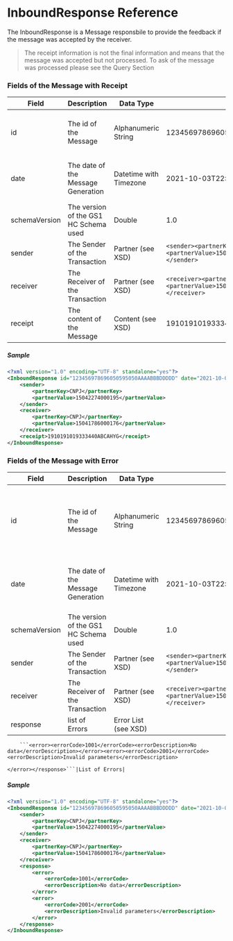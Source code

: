 # InboundResponse Reference

The InboundResponse is a Message responsbile to provide the feedback if the message was accepted by the receiver.

> The receipt information is not the final information and means that the message was accepted but not processed.
> To ask of the message was processed please see the Query Section

### Fields of the Message with Receipt

|Field|Description|Data Type|Sample|Note|
|-----|-----------|---------|------|----|
|id|The id of the Message|Alphanumeric String|123456978696050595050AAAABBBDDDDD| The ID have to be unique inside the Trading Partner|
|date|The date of the Message Generation|Datetime with Timezone|2021-10-03T22:06:45Z| The date reference is always defined with GMT-0|
|schemaVersion|The version of the GS1 HC Schema used|Double|1.0||
|sender|The Sender of the Transaction|Partner (see XSD)|```<sender><partnerKey>CNPJ</partnerKey><partnerValue>15041786000176</partnerValue></sender>```||
|receiver|The Receiver of the Transaction|Partner (see XSD)|```<receiver><partnerKey>CNPJ</partnerKey><partnerValue>15041786000176</partnerValue></receiver>```||
|receipt|The content of the Message|Content (see XSD)|1910191019333440ABCAHYG|Receipt identification of the transaction|

##### Sample

```xml
<?xml version="1.0" encoding="UTF-8" standalone="yes"?>
<InboundResponse id="123456978696050595050AAAABBBDDDDD" date="2021-10-04T15:24:05Z" schemaVersion="1.0" xmlns="http://hc.gs1br.org.br/">
    <sender>
        <partnerKey>CNPJ</partnerKey>
        <partnerValue>15042274000195</partnerValue>
    </sender>
    <receiver>
        <partnerKey>CNPJ</partnerKey>
        <partnerValue>15041786000176</partnerValue>
    </receiver>
    <receipt>1910191019333440ABCAHYG</receipt>
</InboundResponse>
```

### Fields of the Message with Error

|Field|Description|Data Type|Sample|Note|
|-----|-----------|---------|------|----|
|id|The id of the Message|Alphanumeric String|123456978696050595050AAAABBBDDDDD| The ID have to be unique inside the Trading Partner|
|date|The date of the Message Generation|Datetime with Timezone|2021-10-03T22:06:45Z| The date reference is always defined with GMT-0|
|schemaVersion|The version of the GS1 HC Schema used|Double|1.0||
|sender|The Sender of the Transaction|Partner (see XSD)|```<sender><partnerKey>CNPJ</partnerKey><partnerValue>15041786000176</partnerValue></sender>```||
|receiver|The Receiver of the Transaction|Partner (see XSD)|```<receiver><partnerKey>CNPJ</partnerKey><partnerValue>15041786000176</partnerValue></receiver>```||
|response|list of Errors|Error List (see XSD)|<response>
        ```<error><errorCode>1001</errorCode><errorDescription>No data</errorDescription></error><error><errorCode>2001</errorCode><errorDescription>Invalid parameters</errorDescription>
                                                                                                </error></response>```|List of Errors|

##### Sample

```xml
<?xml version="1.0" encoding="UTF-8" standalone="yes"?>
<InboundResponse id="123456978696050595050AAAABBBDDDDD" date="2021-10-04T16:16:39Z" schemaVersion="1.0" xmlns="http://hc.gs1br.org.br/">
    <sender>
        <partnerKey>CNPJ</partnerKey>
        <partnerValue>15042274000195</partnerValue>
    </sender>
    <receiver>
        <partnerKey>CNPJ</partnerKey>
        <partnerValue>15041786000176</partnerValue>
    </receiver>
    <response>
        <error>
            <errorCode>1001</errorCode>
            <errorDescription>No data</errorDescription>
        </error>
        <error>
            <errorCode>2001</errorCode>
            <errorDescription>Invalid parameters</errorDescription>
        </error>
    </response>
</InboundResponse>
```

